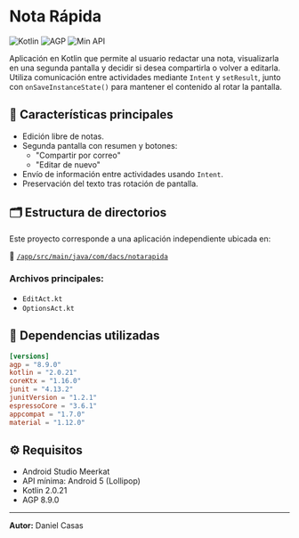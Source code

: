 # Nota Rápida

![Kotlin](https://img.shields.io/badge/Kotlin-2.0.21-blue?logo=kotlin)
![AGP](https://img.shields.io/badge/AGP-8.9.0-orange?logo=android)
![Min API](https://img.shields.io/badge/Min%20API-21%20(Lollipop)-green?logo=android)

Aplicación en Kotlin que permite al usuario redactar una nota, visualizarla en una segunda pantalla y decidir si desea compartirla o volver a editarla. Utiliza comunicación entre actividades mediante `Intent` y `setResult`, junto con `onSaveInstanceState()` para mantener el contenido al rotar la pantalla.

## 📌 Características principales

- Edición libre de notas.
- Segunda pantalla con resumen y botones:
  - "Compartir por correo"
  - "Editar de nuevo"
- Envío de información entre actividades usando `Intent`.
- Preservación del texto tras rotación de pantalla.

## 🗂 Estructura de directorios

Este proyecto corresponde a una aplicación independiente ubicada en:

📁 [`/app/src/main/java/com/dacs/notarapida`](./app/src/main/java/com/dacs/notarapida)

### Archivos principales:
- `EditAct.kt`
- `OptionsAct.kt`

## 🧪 Dependencias utilizadas

```toml
[versions]
agp = "8.9.0"
kotlin = "2.0.21"
coreKtx = "1.16.0"
junit = "4.13.2"
junitVersion = "1.2.1"
espressoCore = "3.6.1"
appcompat = "1.7.0"
material = "1.12.0"
```

## ⚙️ Requisitos

- Android Studio Meerkat
- API mínima: Android 5 (Lollipop)
- Kotlin 2.0.21
- AGP 8.9.0

---

**Autor:** Daniel Casas
